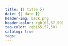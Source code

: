 ```yaml
---
title: {{ title }}
date: {{ date }}
header-img: back.png
header-color: rgb(65,57,50)
tag-color: rgb(65,57,50)
catalog: true
tags:
---
```

